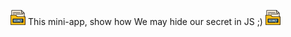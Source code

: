 ![alt_text](images/secret.png) This mini-app, show how We may hide our secret in JS ;) ![alt_text](images/secret.png)
